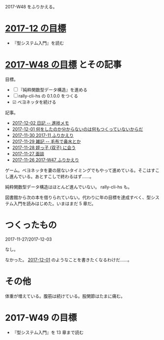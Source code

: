 2017-W48 をふりかえる。

# [2017-12 の目標][2017-11-30]

- 『型システム入門』を読む

# [2017-W48 の目標][2017-11-26] とその記事

目標。

- ☐ 『純粋関数型データ構造』を進める
- ☐ rally-cli-hs の 0.1.0.0 をつくる
- ☑ ベヨネッタを続ける

記事。

- [2017-12-02 日記 -- 進捗メモ][2017-12-02]
- [2017-12-01 何をしたのか分からないのは何もつくっていないからだ][2017-12-01]
- [2017-11-30 2017-11 ふりかえり][2017-11-30]
- [2017-11-29 雑記 -- 毛布で鼻水とか][2017-11-29]
- [2017-11-28 姪っ子 (双子) に会う][2017-11-28]
- [2017-11-27 面談][2017-11-27]
- [2017-11-26 2017-W47 ふりかえり][2017-11-26]

ゲーム。ベヨネッタを妻の居ないタイミングでもやって進めている。そこはすこし進んでいる。あとすこしで終わるはず……。

純粋関数型データ構造はほとんど進んでいない。 rally-cli-hs も。

図書館から次の本を借りられていない。代わりに年の目標を達成すべく、型システム入門を読みはじめた。いまはまだ 5 章だ。

# つくったもの

2017-11-27/2017-12-03

なし。

なかった。 [2017-12-01][] のようなことを書きたくなるわけだ……。

# その他

体重が増えている。腹筋は続けている。股関節はたまに痛む。

# 2017-W49 の目標

- 『型システム入門』を 13 章まで読む

[2017-11-30]: https://blog.bouzuya.net/2017/11/30/
[2017-12-02]: https://blog.bouzuya.net/2017/12/02/
[2017-12-01]: https://blog.bouzuya.net/2017/12/01/
[2017-11-29]: https://blog.bouzuya.net/2017/11/29/
[2017-11-28]: https://blog.bouzuya.net/2017/11/28/
[2017-11-27]: https://blog.bouzuya.net/2017/11/27/
[2017-11-26]: https://blog.bouzuya.net/2017/11/26/

